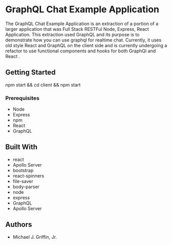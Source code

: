 # GraphQL Chat Example Application 

The GraphQL Chat Example Application is an extraction of a portion of a larger application that was Full Stack RESTFul Node, Express, React Application.  This extraction used GraphQL and its purpose is to demonstrate how you can use graphql for realtime chat.  Currently, it uses old style React and GraphQL on the client side and is currently undergoing a refactor to use functional components and hooks for both GraphQl and React .

## Getting Started

npm start && cd client && npm start


### Prerequisites

-   Node
-   Express
-   npm
-   React
-   GraphQL


## Built With
-   react
-   Apollo Server
-   bootstrap
-   react-spinners
-   file-saver
-   body-parser
-   node
-   express
-   GraphQL
-   Apollo Server


## Authors
-   Michael J. Griffin, Jr.